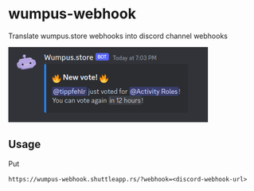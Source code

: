 # wumpus-webhook
Translate wumpus.store webhooks into discord channel webhooks

![](./img/message.png)

## Usage

Put

```
https://wumpus-webhook.shuttleapp.rs/?webhook=<discord-webhook-url>
```
